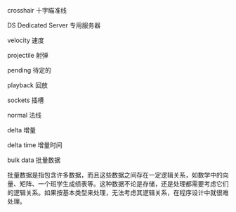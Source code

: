 crosshair 十字瞄准线

DS Dedicated Server 专用服务器

velocity 速度

projectile 射弹

pending 待定的

playback 回放

sockets 插槽

normal 法线

delta 增量

delta time 增量时间

bulk data 批量数据

批量数据是指包含许多数据，而且这些数据之间存在一定逻辑关系，如数学中的向量、矩阵、一个班学生成绩表等。这种数据不论是存储，还是处理都需要考虑它们的逻辑关系。如果按基本类型来处理，无法考虑其逻辑关系，在程序设计中就很难处理。

